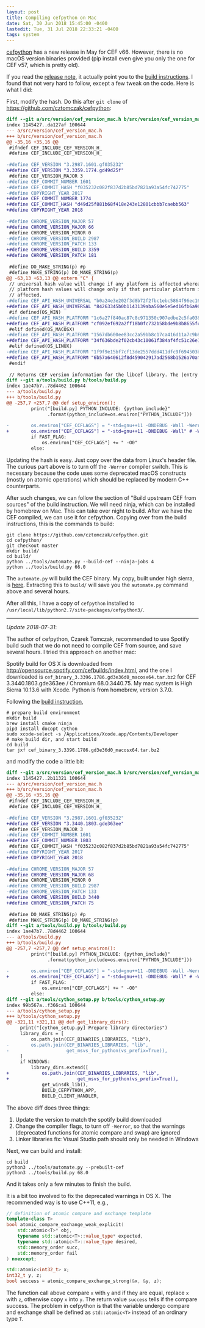 ```yaml
---
layout: post
title: Compiling cefpython on Mac
date: Sat, 30 Jun 2018 15:45:00 -0400
lastedit: Tue, 31 Jul 2018 22:33:21 -0400
tags: system
---
```


[cefpython](https://github.com/cztomczak/cefpython/) has a new release in May
for CEF v66. However, there is no macOS version binaries provided (pip install
even give you only the one for CEF v57, which is pretty old).

If you read the [release note](https://github.com/cztomczak/cefpython/releases),
it actually point you to the [build
instructions](https://github.com/cztomczak/cefpython/blob/master/docs/Build-instructions.md).
I found that not very hard to follow, except a few tweak on the code. Here is
what I did:

First, modify the hash. Do this after `git clone` of <https://github.com/cztomczak/cefpython>:

```diff
diff --git a/src/version/cef_version_mac.h b/src/version/cef_version_mac.h
index 1145427..da127af 100644
--- a/src/version/cef_version_mac.h
+++ b/src/version/cef_version_mac.h
@@ -35,16 +35,16 @@
 #ifndef CEF_INCLUDE_CEF_VERSION_H_
 #define CEF_INCLUDE_CEF_VERSION_H_
 
-#define CEF_VERSION "3.2987.1601.gf035232"
+#define CEF_VERSION "3.3359.1774.gd49d25f"
 #define CEF_VERSION_MAJOR 3
-#define CEF_COMMIT_NUMBER 1601
-#define CEF_COMMIT_HASH "f035232c082f837d2b85bd7821a93a54fc742775"
-#define COPYRIGHT_YEAR 2017
+#define CEF_COMMIT_NUMBER 1774
+#define CEF_COMMIT_HASH "d49d25f881b68f418e243e12801cbbb7caebb563"
+#define COPYRIGHT_YEAR 2018
 
-#define CHROME_VERSION_MAJOR 57
+#define CHROME_VERSION_MAJOR 66
 #define CHROME_VERSION_MINOR 0
-#define CHROME_VERSION_BUILD 2987
-#define CHROME_VERSION_PATCH 133
+#define CHROME_VERSION_BUILD 3359
+#define CHROME_VERSION_PATCH 181
 
 #define DO_MAKE_STRING(p) #p
 #define MAKE_STRING(p) DO_MAKE_STRING(p)
@@ -63,13 +63,13 @@ extern "C" {
 // universal hash value will change if any platform is affected whereas the
 // platform hash values will change only if that particular platform is
 // affected.
-#define CEF_API_HASH_UNIVERSAL "b0a24e3e202f3d8b72f2fbc1ebc5864f96ec16ae"
+#define CEF_API_HASH_UNIVERSAL "84263345b0b1143139aba560e5e5ed16fb6a9628"
 #if defined(OS_WIN)
-#define CEF_API_HASH_PLATFORM "1c6a27f840ac87c8c971350c907edbe2c5fa0387"
+#define CEF_API_HASH_PLATFORM "cf092ef692a2ff18b0fc732b58bde9b8b8655fcc"
 #elif defined(OS_MACOSX)
-#define CEF_API_HASH_PLATFORM "1567db600ee83cc2a59bb8c17ca416d11a7c9b8a"
+#define CEF_API_HASH_PLATFORM "34f636bde2f02cb43c10061f384af4fc51c26e1f"
 #elif defined(OS_LINUX)
-#define CEF_API_HASH_PLATFORM "1f9f9e15bf7cf13de2557ddd411dfc9f694503b0"
+#define CEF_API_HASH_PLATFORM "6b57a640612f8d459042917ad2568b1526a70af4"
 #endif
 
 // Returns CEF version information for the libcef library. The |entry|
diff --git a/tools/build.py b/tools/build.py
index 1ae47b7..78d4462 100644
--- a/tools/build.py
+++ b/tools/build.py
@@ -257,7 +257,7 @@ def setup_environ():
         print("[build.py] PYTHON_INCLUDE: {python_include}"
               .format(python_include=os.environ["PYTHON_INCLUDE"]))
 
-        os.environ["CEF_CCFLAGS"] = "-std=gnu++11 -DNDEBUG -Wall -Werror"
+        os.environ["CEF_CCFLAGS"] = "-std=gnu++11 -DNDEBUG -Wall" # -Werror"
         if FAST_FLAG:
             os.environ["CEF_CCFLAGS"] += " -O0"
         else:

```

Updating the hash is easy. Just copy over the data from Linux's header file.
The curious part above is to turn off the `-Werror` compiler switch. This is
necessary because the code uses some deprecated macOS constructs (mostly on
atomic operations) which should be replaced by modern C++ counterparts.

After such changes, we can follow the section of "Build upstream CEF from
sources" of the build instruction. We will need ninja, which can be installed
by homebrew on Mac. This can take over night to build. After we have the CEF
compiled, we can use it for cefpython. Copying over from the build
instructions, this is the commands to build:

```
git clone https://github.com/cztomczak/cefpython.git
cd cefpython/
git checkout master
mkdir build/
cd build/
python ../tools/automate.py --build-cef --ninja-jobs 4
python ../tools/build.py 66.0
```

The `automate.py` will build the CEF binary. My copy, built under high sierra,
is [here](https://drive.google.com/open?id=1D4ZnDcqG3CQ-GenNzti6ZQqLe1KW-upQ).
Extracting this to `build/` will save you the `automate.py` command above and
several hours.

After all this, I have a copy of `cefpython` installed to
`/usr/local/lib/python2.7/site-packages/cefpython3/`.

-----------

*Update 2018-07-31*:

The author of cefpython, Czarek Tomczak, recommended to use Spotify build such
that we do not need to compile CEF from source, and save several hours. I tried
this approach on another mac:

Spotify build for OS X is downloaded from
<http://opensource.spotify.com/cefbuilds/index.html>, and the one I downloaded
is `cef_binary_3.3396.1786.gd3e36d0_macosx64.tar.bz2` for CEF
3.3440.1803.gde363ee / Chromium 68.0.3440.75. My mac system is High Sierra
10.13.6 with Xcode. Python is from homebrew, version 3.7.0.

Following the [build
instruction](https://github.com/cztomczak/cefpython/blob/master/docs/Build-instructions.md),

    # prepare build environment
    mkdir build
    brew install cmake ninja
    pip3 install docopt cython
    sudo xcode-select -s /Applications/Xcode.app/Contents/Developer
    # make build dir, and start build
    cd build
    tar jxf cef_binary_3.3396.1786.gd3e36d0_macosx64.tar.bz2

and modify the code a little bit:

```diff
diff --git a/src/version/cef_version_mac.h b/src/version/cef_version_mac.h
index 1145427..2b11321 100644
--- a/src/version/cef_version_mac.h
+++ b/src/version/cef_version_mac.h
@@ -35,16 +35,16 @@
 #ifndef CEF_INCLUDE_CEF_VERSION_H_
 #define CEF_INCLUDE_CEF_VERSION_H_
 
-#define CEF_VERSION "3.2987.1601.gf035232"
+#define CEF_VERSION "3.3440.1803.gde363ee"
 #define CEF_VERSION_MAJOR 3
-#define CEF_COMMIT_NUMBER 1601
+#define CEF_COMMIT_NUMBER 1803
 #define CEF_COMMIT_HASH "f035232c082f837d2b85bd7821a93a54fc742775"
-#define COPYRIGHT_YEAR 2017
+#define COPYRIGHT_YEAR 2018
 
-#define CHROME_VERSION_MAJOR 57
+#define CHROME_VERSION_MAJOR 68
 #define CHROME_VERSION_MINOR 0
-#define CHROME_VERSION_BUILD 2987
-#define CHROME_VERSION_PATCH 133
+#define CHROME_VERSION_BUILD 3440
+#define CHROME_VERSION_PATCH 75
 
 #define DO_MAKE_STRING(p) #p
 #define MAKE_STRING(p) DO_MAKE_STRING(p)
diff --git a/tools/build.py b/tools/build.py
index 1ae47b7..78d4462 100644
--- a/tools/build.py
+++ b/tools/build.py
@@ -257,7 +257,7 @@ def setup_environ():
         print("[build.py] PYTHON_INCLUDE: {python_include}"
               .format(python_include=os.environ["PYTHON_INCLUDE"]))
 
-        os.environ["CEF_CCFLAGS"] = "-std=gnu++11 -DNDEBUG -Wall -Werror"
+        os.environ["CEF_CCFLAGS"] = "-std=gnu++11 -DNDEBUG -Wall" # -Werror"
         if FAST_FLAG:
             os.environ["CEF_CCFLAGS"] += " -O0"
         else:
diff --git a/tools/cython_setup.py b/tools/cython_setup.py
index 99b567a..f366ca1 100644
--- a/tools/cython_setup.py
+++ b/tools/cython_setup.py
@@ -321,11 +321,11 @@ def get_library_dirs():
     print("[cython_setup.py] Prepare library directories")
     library_dirs = [
         os.path.join(CEF_BINARIES_LIBRARIES, "lib"),
-        os.path.join(CEF_BINARIES_LIBRARIES, "lib",
-                     get_msvs_for_python(vs_prefix=True)),
     ]
     if WINDOWS:
         library_dirs.extend([
+            os.path.join(CEF_BINARIES_LIBRARIES, "lib",
+                         get_msvs_for_python(vs_prefix=True)),
             get_winsdk_lib(),
             BUILD_CEFPYTHON_APP,
             BUILD_CLIENT_HANDLER,
```

The above diff does three things:

1. Update the version to match the spotify build downloaded
2. Change the compiler flags, to turn off `-Werror`, so that the warnings
   (deprecated functions for atomic compare and swap) are ignored
3. Linker libraries fix: Visual Studio path should only be needed in Windows

Next, we can build and install:

    cd build
    python3 ../tools/automate.py --prebuilt-cef
    python3 ../tools/build.py 68.0

And it takes only a few minutes to finish the build.

It is a bit too involved to fix the deprecated warnings in OS X. The
recommended way is to use C++11, e.g.,

```cpp
// definition of atomic compare and exchange template
template<class T>
bool atomic_compare_exchange_weak_explicit(
	std::atomic<T>* obj,
	typename std::atomic<T>::value_type* expected,
	typename std::atomic<T>::value_type desired,
	std::memory_order succ,
	std::memory_order fail
) noexcept;

std::atomic<int32_t> x;
int32_t y, z;
bool success = atomic_compare_exchange_strong(&x, &y, z);
```

The function call above compare `x` with `y` and if they are equal, replace `x`
with `z`, otherwise copy `x` into `y`. The return value `success` tells if the
compare success. The problem in cefpython is that the variable undergo compare
and exchange shall be defined as `std::atomic<T>` instead of an ordinary type `T`.
